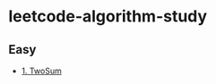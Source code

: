 # leetcode-algorithm-study

## Easy
* [1. TwoSum](https://leetcode.com/problems/two-sum/submissions/)
